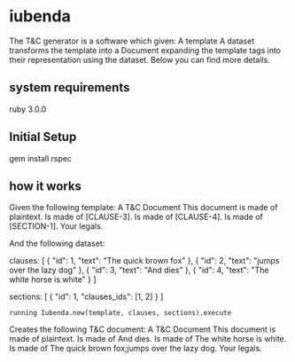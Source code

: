# iubenda

  The T&C generator is a software which given:
  A template
  A dataset
  transforms the template into a Document expanding the template tags into their representation using
  the dataset. Below you can find more details.

## system requirements

  ruby 3.0.0

## Initial Setup

  gem install rspec

## how it works

  Given the following template:
    A T&C Document
    This document is made of plaintext.
    Is made of [CLAUSE-3].
    Is made of [CLAUSE-4].
    Is made of [SECTION-1].
    Your legals.

  And the following dataset:

  clauses:
    [
      { "id": 1, "text": "The quick brown fox" },
      { "id": 2, "text": "jumps over the lazy dog" },
      { "id": 3, "text": "And dies" },
      { "id": 4, "text": "The white horse is white" }
    ]

  sections:
    [
      { "id": 1, "clauses_ids": [1, 2] }
    ]

    running Iubenda.new(template, clauses, sections).execute 

  Creates the following T&C document:
    A T&C Document
    This document is made of plaintext.
    Is made of And dies.
    Is made of The white horse is white.
    Is made of The quick brown fox;jumps over the lazy dog.
    Your legals.
